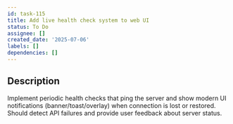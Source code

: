 ```yaml
---
id: task-115
title: Add live health check system to web UI
status: To Do
assignee: []
created_date: '2025-07-06'
labels: []
dependencies: []
---
```


## Description

Implement periodic health checks that ping the server and show modern UI notifications (banner/toast/overlay) when connection is lost or restored. Should detect API failures and provide user feedback about server status.
